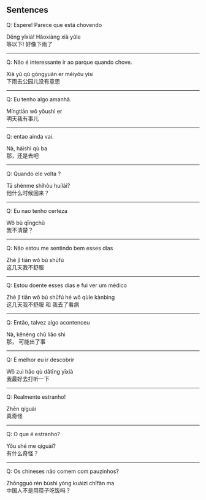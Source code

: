 ## Sentences

Q: Espere! Parece que está chovendo</br>

Děng yǐxià! Hǎoxiàng xià yǔle</br>
等以下! 好像下雨了</br>

------------
Q: Não é interessante ir ao parque quando chove. </br>

Xià yǔ qù gōngyuán er méiyǒu yìsi <br/>
下雨去公园儿没有意思

------------
Q: Eu tenho algo amanhã. </br>

Míngtiān wǒ yǒushì er <br/>
明天我有事儿

------------
Q: entao ainda vai. </br>

Nà, háishì qù ba<br/>
那，还是去吧

------------

Q: Quando ele volta ? </br>

Tā shénme shíhòu huílái?<br/>
他什么时候回来？

------------

Q: Eu nao tenho certeza </br>

Wǒ bù qīngchǔ<br/>
我不清楚？

------------

Q: Não estou me sentindo bem esses dias </br>

Zhè jǐ tiān wǒ bú shūfú<br/>
这几天我不舒服

------------

Q: Estou doente esses dias e fui ver um médico  </br>

Zhè jǐ tiān wǒ bú shūfú hé wǒ qùle kànbìng<br/>
这几天我不舒服 和 我去了看病

------------

Q: Então, talvez algo acontenceu  </br>

Nà, kěnéng chū liǎo shì<br/>
那， 可能出了事

------------

Q: È melhor eu ir descobrir  </br>

Wǒ zuì hǎo qù dǎtīng yīxià<br/>
我最好去打听一下


------------

Q: Realmente estranho!  </br>

Zhēn qíguài<br/>
真奇怪


------------

Q: O que é estranho?  </br>

Yǒu shé me qíguài?<br/>
有什么奇怪？

------------

Q: Os chineses não comem com pauzinhos?  </br>

Zhōngguó rén bùshì yòng kuàizi chīfàn ma<br/>
中国人不是用筷子吃饭吗？
